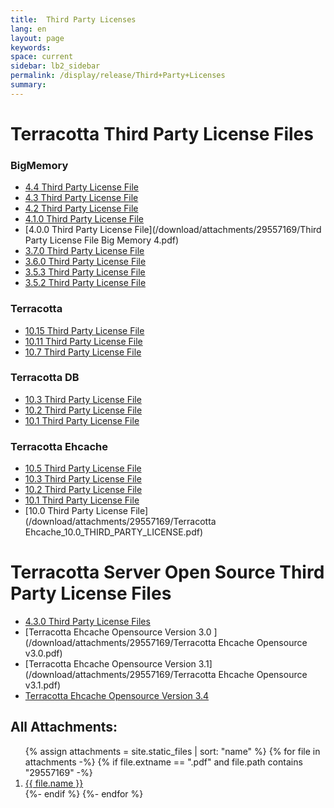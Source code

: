 ```yaml
---
title:  Third Party Licenses  
lang: en
layout: page
keywords:
space: current
sidebar: lb2_sidebar
permalink: /display/release/Third+Party+Licenses
summary:
---
```


Terracotta Third Party License Files
====================================

### BigMemory

* [4.4 Third Party License File](/download/attachments/29557169/TAB_4.4.0_terms.pdf)
* [4.3 Third Party License File](/download/attachments/29557169/TAB_4.3.10_terms.pdf)
* [4.2 Third Party License File](/download/attachments/29557169/4.2.0_THIRD_PARTY_LICENSE.pdf)
* [4.1.0 Third Party License File](/download/attachments/29557169/4.1.9_THIRD_PARTY_LICENSE.pdf)
* [4.0.0 Third Party License File](/download/attachments/29557169/Third Party License File Big Memory 4.pdf)
* [3.7.0 Third Party License File](/download/attachments/29557169/3.7.0_THIRD_PARTY_LICENSE.pdf)
* [3.6.0 Third Party License File](/download/attachments/29557169/3.6.0_THIRD_PARTY_LICENSE.pdf)
* [3.5.3 Third Party License File](/download/attachments/29557169/3.5.3_THIRD_PARTY_LICENSE.pdf)
* [3.5.2 Third Party License File](/download/attachments/29557169/3.5.2_THIRD_PARTY_LICENSE.pdf)

### Terracotta

* [10.15 Third Party License File](/download/attachments/29557169/TDB_10.15_terms.pdf)
* [10.11 Third Party License File](/download/attachments/29557169/TDB_10.11_terms.pdf)
* [10.7 Third Party License File](/download/attachments/29557169/TDB_10.7_terms.pdf)

### Terracotta DB

* [10.3 Third Party License File](/download/attachments/29557169/TDB_10.3_THIRD_PARTY_TERMS.pdf)
* [10.2 Third Party License File](/download/attachments/29557169/10.2_THIRD_PARTY_LICENSE.pdf)
* [10.1 Third Party License File](/download/attachments/29557169/Terracotta_DB_10.1_terms.pdf)

### Terracotta Ehcache

* [10.5 Third Party License File](/download/attachments/29557169/TDB_10.5_terms.pdf)
* [10.3 Third Party License File](/download/attachments/29557169/TCE_10.3_THIRD_PARTY_TERMS.pdf)
* [10.2 Third Party License File](/download/attachments/29557169/TCE_10.2_THIRD_PARTY_LICENSE.pdf)
* [10.1 Third Party License File](/download/attachments/29557169/Terracotta_Ehcache_10.1_terms.pdf)
* [10.0 Third Party License File](/download/attachments/29557169/Terracotta Ehcache_10.0_THIRD_PARTY_LICENSE.pdf)

Terracotta Server Open Source Third Party License Files
=======================================================

* [4.3.0 Third Party License Files](/download/attachments/29557169/Terracotta_4.3_TPL.pdf)
* [Terracotta Ehcache Opensource Version 3.0 ](/download/attachments/29557169/Terracotta Ehcache Opensource v3.0.pdf)
* [Terracotta Ehcache Opensource Version 3.1](/download/attachments/29557169/Terracotta Ehcache Opensource v3.1.pdf)
* [Terracotta Ehcache Opensource Version 3.4](/download/attachments/29557169/Terracotta_Ehcache_Opensource_v3.4_terms.pdf)


All Attachments:
------------

<ol>
{% assign attachments = site.static_files | sort: "name" %}
{% for file in attachments -%}
{% if file.extname == ".pdf" and file.path contains "29557169" -%}
<li><a href="{{ site.baseurl }}{{ file.path }}">{{ file.name }}</a></li> 
{%- endif %}
{%- endfor %}
</ol>